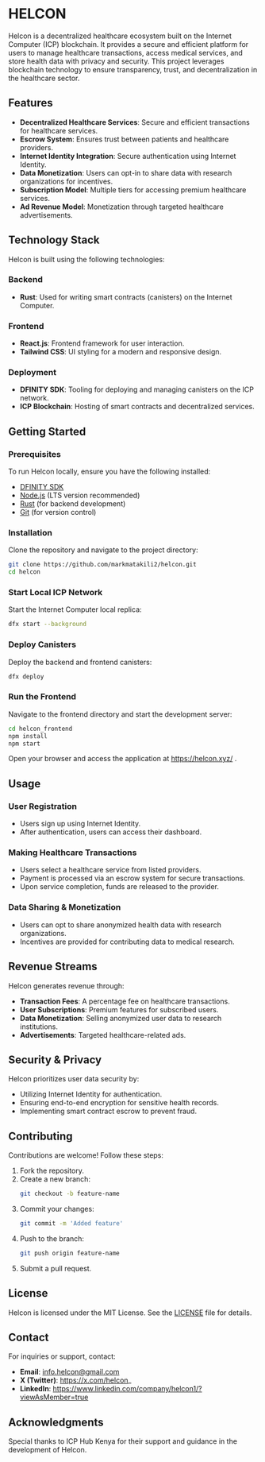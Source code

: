 # HELCON

Helcon is a decentralized healthcare ecosystem built on the Internet Computer (ICP) blockchain. It provides a secure and efficient platform for users to manage healthcare transactions, access medical services, and store health data with privacy and security. This project leverages blockchain technology to ensure transparency, trust, and decentralization in the healthcare sector.

## Features

- **Decentralized Healthcare Services**: Secure and efficient transactions for healthcare services.
- **Escrow System**: Ensures trust between patients and healthcare providers.
- **Internet Identity Integration**: Secure authentication using Internet Identity.
- **Data Monetization**: Users can opt-in to share data with research organizations for incentives.
- **Subscription Model**: Multiple tiers for accessing premium healthcare services.
- **Ad Revenue Model**: Monetization through targeted healthcare advertisements.

## Technology Stack

Helcon is built using the following technologies:

### Backend
- **Rust**: Used for writing smart contracts (canisters) on the Internet Computer.

### Frontend
- **React.js**: Frontend framework for user interaction.
- **Tailwind CSS**: UI styling for a modern and responsive design.

### Deployment
- **DFINITY SDK**: Tooling for deploying and managing canisters on the ICP network.
- **ICP Blockchain**: Hosting of smart contracts and decentralized services.

## Getting Started

### Prerequisites

To run Helcon locally, ensure you have the following installed:

- [DFINITY SDK](https://internetcomputer.org/docs/current/developer-docs/setup/install)
- [Node.js](https://nodejs.org/) (LTS version recommended)
- [Rust](https://www.rust-lang.org/) (for backend development)
- [Git](https://git-scm.com/) (for version control)

### Installation

Clone the repository and navigate to the project directory:

```bash
git clone https://github.com/markmatakili2/helcon.git
cd helcon
```

### Start Local ICP Network

Start the Internet Computer local replica:

```bash
dfx start --background
```

### Deploy Canisters

Deploy the backend and frontend canisters:

```bash
dfx deploy
```

### Run the Frontend

Navigate to the frontend directory and start the development server:

```bash
cd helcon_frontend
npm install
npm start
```

Open your browser and access the application at https://helcon.xyz/ .

## Usage

### User Registration

- Users sign up using Internet Identity.
- After authentication, users can access their dashboard.

### Making Healthcare Transactions

- Users select a healthcare service from listed providers.
- Payment is processed via an escrow system for secure transactions.
- Upon service completion, funds are released to the provider.

### Data Sharing & Monetization

- Users can opt to share anonymized health data with research organizations.
- Incentives are provided for contributing data to medical research.

## Revenue Streams

Helcon generates revenue through:

- **Transaction Fees**: A percentage fee on healthcare transactions.
- **User Subscriptions**: Premium features for subscribed users.
- **Data Monetization**: Selling anonymized user data to research institutions.
- **Advertisements**: Targeted healthcare-related ads.

## Security & Privacy

Helcon prioritizes user data security by:

- Utilizing Internet Identity for authentication.
- Ensuring end-to-end encryption for sensitive health records.
- Implementing smart contract escrow to prevent fraud.

## Contributing

Contributions are welcome! Follow these steps:

1. Fork the repository.
2. Create a new branch:
   ```bash
   git checkout -b feature-name
   ```
3. Commit your changes:
   ```bash
   git commit -m 'Added feature'
   ```
4. Push to the branch:
   ```bash
   git push origin feature-name
   ```
5. Submit a pull request.

## License

Helcon is licensed under the MIT License. See the [LICENSE](LICENSE) file for details.

## Contact

For inquiries or support, contact:

- **Email**: info.helcon@gmail.com
- **X (Twitter)**: https://x.com/helcon_
- **LinkedIn**: https://www.linkedin.com/company/helcon1/?viewAsMember=true

## Acknowledgments

Special thanks to ICP Hub Kenya for their support and guidance in the development of Helcon.
